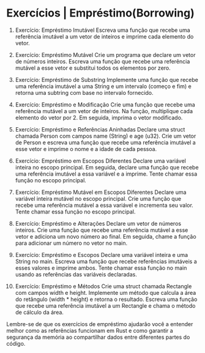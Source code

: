 # Exercícios | Empréstimo(Borrowing)

1. Exercício: Empréstimo Imutável
Escreva uma função que recebe uma referência imutável a um vetor de inteiros e imprime cada elemento do vetor.

2. Exercício: Empréstimo Mutável
Crie um programa que declare um vetor de números inteiros. Escreva uma função que recebe uma referência mutável a esse vetor e substitui todos os elementos por zero.

3. Exercício: Empréstimo de Substring
Implemente uma função que recebe uma referência imutável a uma String e um intervalo (começo e fim) e retorna uma subtring com base no intervalo fornecido.

4. Exercício: Empréstimo e Modificação
Crie uma função que recebe uma referência mutável a um vetor de inteiros. Na função, multiplique cada elemento do vetor por 2. Em seguida, imprima o vetor modificado.

5. Exercício: Empréstimo e Referências Aninhadas
Declare uma struct chamada Person com campos name (String) e age (u32). Crie um vetor de Person e escreva uma função que recebe uma referência imutável a esse vetor e imprime o nome e a idade de cada pessoa.

6. Exercício: Empréstimo em Escopos Diferentes
Declare uma variável inteira no escopo principal. Em seguida, declare uma função que recebe uma referência imutável a essa variável e a imprime. Tente chamar essa função no escopo principal.

7. Exercício: Empréstimo Mutável em Escopos Diferentes
Declare uma variável inteira mutável no escopo principal. Crie uma função que recebe uma referência mutável a essa variável e incrementa seu valor. Tente chamar essa função no escopo principal.

8. Exercício: Empréstimo e Alterações
Declare um vetor de números inteiros. Crie uma função que recebe uma referência mutável a esse vetor e adiciona um novo número ao final. Em seguida, chame a função para adicionar um número no vetor no main.

9. Exercício: Empréstimo e Escopos
Declare uma variável inteira e uma String no main. Escreva uma função que recebe referências imutáveis a esses valores e imprime ambos. Tente chamar essa função no main usando as referências das variáveis declaradas.

10. Exercício: Empréstimo e Métodos
Crie uma struct chamada Rectangle com campos width e height. Implemente um método que calcula a área do retângulo (width * height) e retorna o resultado. Escreva uma função que recebe uma referência imutável a um Rectangle e chama o método de cálculo da área.

Lembre-se de que os exercícios de empréstimo ajudarão você a entender melhor como as referências funcionam em Rust e como garantir a segurança da memória ao compartilhar dados entre diferentes partes do código.